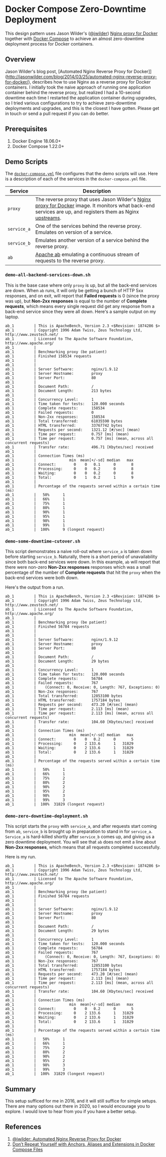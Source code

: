 # Docker Compose Zero-Downtime Deployment

This design pattern uses Jason Wilder's ([@jwilder](https://github.com/jwilder)) [Nginx proxy for Docker](https://github.com/jwilder/nginx-proxy) together with [Docker Compose](https://www.docker.com/products/docker-compose) to achieve an almost zero-downtime deployment process for Docker containers.

## Overview

Jason Wilder's blog post, [Automated Nginx Reverse Proxy for Docker]](http://jasonwilder.com/blog/2014/03/25/automated-nginx-reverse-proxy-for-docker/), describes how to use Nginx as a reverse proxy for Docker containers.  I initially took the naive approach of running one application container behind the reverse proxy, but realized I had a 10-second downtime each time I restarted the application container during upgrades, so I tried various configurations to try to achieve zero-downtime deployments and upgrades, and this is the closest I have gotten.  Please get in touch or send a pull request if you can do better.


## Prerequisites

1. Docker Engine 18.06.0+
1. Docker Compose 1.22.0+


## Demo Scripts

The [`docker-compose.yml`](docker-compose.yml) file configures that the demo scripts will use.  Here is a description of each of the services in the `docker-compose.yml` file.

| Service | Description |
|---------|-------------|
| `proxy` | The reverse proxy that uses Jason Wilder's [Nginx proxy for Docker](https://github.com/jwilder/nginx-proxy) image.  It monitors what back-end services are up, and registers them as Nginx [upstreams](https://stackoverflow.com/questions/5877929/what-does-upstream-mean-in-nginx). |
| `service_a` | One of the services behind the reverse proxy.  Emulates on version of a service. |
| `service_b` | Emulates another version of a service behind the reverse proxy. |
| `ab` | [Apache ab](https://httpd.apache.org/docs/2.4/programs/ab.html) emulating a continuous stream of requests to the reverse proxy. |


### `demo-all-backend-services-down.sh`

This is the base case where only `proxy` is up, but all the back-end services are down.  When `ab` runs, it will only be getting a bunch of HTTP 5xx responses, and on exit, will report that **Failed requests** is 0 (since the proxy was up), but **Non-2xx responses** is equal to the number of **Complete requests**, which means every single request did get any response from a back-end service since they were all down.  Here's a sample output on my laptop.

```
ab_1         | This is ApacheBench, Version 2.3 <$Revision: 1874286 $>
ab_1         | Copyright 1996 Adam Twiss, Zeus Technology Ltd, http://www.zeustech.net/
ab_1         | Licensed to The Apache Software Foundation, http://www.apache.org/
ab_1         |
ab_1         | Benchmarking proxy (be patient)
ab_1         | Finished 158534 requests
ab_1         |
ab_1         |
ab_1         | Server Software:        nginx/1.9.12
ab_1         | Server Hostname:        proxy
ab_1         | Server Port:            80
ab_1         |
ab_1         | Document Path:          /
ab_1         | Document Length:        213 bytes
ab_1         |
ab_1         | Concurrency Level:      1
ab_1         | Time taken for tests:   120.000 seconds
ab_1         | Complete requests:      158534
ab_1         | Failed requests:        0
ab_1         | Non-2xx responses:      158534
ab_1         | Total transferred:      61035590 bytes
ab_1         | HTML transferred:       33767742 bytes
ab_1         | Requests per second:    1321.12 [#/sec] (mean)
ab_1         | Time per request:       0.757 [ms] (mean)
ab_1         | Time per request:       0.757 [ms] (mean, across all concurrent requests)
ab_1         | Transfer rate:          496.71 [Kbytes/sec] received
ab_1         |
ab_1         | Connection Times (ms)
ab_1         |               min  mean[+/-sd] median   max
ab_1         | Connect:        0    0   0.1      0       8
ab_1         | Processing:     0    0   0.2      0       8
ab_1         | Waiting:        0    0   0.2      0       8
ab_1         | Total:          0    1   0.2      1       9
ab_1         |
ab_1         | Percentage of the requests served within a certain time (ms)
ab_1         |   50%      1
ab_1         |   66%      1
ab_1         |   75%      1
ab_1         |   80%      1
ab_1         |   90%      1
ab_1         |   95%      1
ab_1         |   98%      1
ab_1         |   99%      1
ab_1         |  100%      9 (longest request)
```

### `demo-some-downtime-cutover.sh`

This script demonstrates a naive roll-out where `service_a` is taken down before starting `service_b`.  Naturally, there is a short period of unavailability since both back-end services were down.  In this example, `ab` will report that there were non-zero **Non-2xx responses** responses which was a small percentage of the number of **Complete requests** that hit the `proxy` when the back-end services were both down.

Here's the output from a run.

```
ab_1         | This is ApacheBench, Version 2.3 <$Revision: 1874286 $>
ab_1         | Copyright 1996 Adam Twiss, Zeus Technology Ltd, http://www.zeustech.net/
ab_1         | Licensed to The Apache Software Foundation, http://www.apache.org/
ab_1         |
ab_1         | Benchmarking proxy (be patient)
ab_1         | Finished 56784 requests
ab_1         |
ab_1         |
ab_1         | Server Software:        nginx/1.9.12
ab_1         | Server Hostname:        proxy
ab_1         | Server Port:            80
ab_1         |
ab_1         | Document Path:          /
ab_1         | Document Length:        29 bytes
ab_1         |
ab_1         | Concurrency Level:      1
ab_1         | Time taken for tests:   120.000 seconds
ab_1         | Complete requests:      56784
ab_1         | Failed requests:        767
ab_1         |    (Connect: 0, Receive: 0, Length: 767, Exceptions: 0)
ab_1         | Non-2xx responses:      767
ab_1         | Total transferred:      12853100 bytes
ab_1         | HTML transferred:       1757184 bytes
ab_1         | Requests per second:    473.20 [#/sec] (mean)
ab_1         | Time per request:       2.113 [ms] (mean)
ab_1         | Time per request:       2.113 [ms] (mean, across all concurrent requests)
ab_1         | Transfer rate:          104.60 [Kbytes/sec] received
ab_1         |
ab_1         | Connection Times (ms)
ab_1         |               min  mean[+/-sd] median   max
ab_1         | Connect:        0    0   0.2      0       5
ab_1         | Processing:     0    2 133.6      1   31829
ab_1         | Waiting:        0    2 133.6      1   31829
ab_1         | Total:          0    2 133.6      1   31829
ab_1         |
ab_1         | Percentage of the requests served within a certain time (ms)
ab_1         |   50%      1
ab_1         |   66%      1
ab_1         |   75%      2
ab_1         |   80%      2
ab_1         |   90%      2
ab_1         |   95%      2
ab_1         |   98%      3
ab_1         |   99%      3
ab_1         |  100%  31829 (longest request)
```

### `demo-zero-downtime-deployment.sh`

This script starts the `proxy` with `service_a`, and after requests start coming from `ab`, `service_b` is brought up in preparation to stand in for `service_a`.  `Service_a` is hard-killed shortly after `service_b` comes up, and giving us a zero downtime deployment.  You will see that `ab` does not emit a line about **Non-2xx responses**, which means that all requests completed successfully.

Here is my run.

```
ab_1         | This is ApacheBench, Version 2.3 <$Revision: 1874286 $>
ab_1         | Copyright 1996 Adam Twiss, Zeus Technology Ltd, http://www.zeustech.net/
ab_1         | Licensed to The Apache Software Foundation, http://www.apache.org/
ab_1         |
ab_1         | Benchmarking proxy (be patient)
ab_1         | Finished 56784 requests
ab_1         |
ab_1         |
ab_1         | Server Software:        nginx/1.9.12
ab_1         | Server Hostname:        proxy
ab_1         | Server Port:            80
ab_1         |
ab_1         | Document Path:          /
ab_1         | Document Length:        29 bytes
ab_1         |
ab_1         | Concurrency Level:      1
ab_1         | Time taken for tests:   120.000 seconds
ab_1         | Complete requests:      56784
ab_1         | Failed requests:        767
ab_1         |    (Connect: 0, Receive: 0, Length: 767, Exceptions: 0)
ab_1         | Non-2xx responses:      767
ab_1         | Total transferred:      12853100 bytes
ab_1         | HTML transferred:       1757184 bytes
ab_1         | Requests per second:    473.20 [#/sec] (mean)
ab_1         | Time per request:       2.113 [ms] (mean)
ab_1         | Time per request:       2.113 [ms] (mean, across all concurrent requests)
ab_1         | Transfer rate:          104.60 [Kbytes/sec] received
ab_1         |
ab_1         | Connection Times (ms)
ab_1         |               min  mean[+/-sd] median   max
ab_1         | Connect:        0    0   0.2      0       5
ab_1         | Processing:     0    2 133.6      1   31829
ab_1         | Waiting:        0    2 133.6      1   31829
ab_1         | Total:          0    2 133.6      1   31829
ab_1         |
ab_1         | Percentage of the requests served within a certain time (ms)
ab_1         |   50%      1
ab_1         |   66%      1
ab_1         |   75%      2
ab_1         |   80%      2
ab_1         |   90%      2
ab_1         |   95%      2
ab_1         |   98%      3
ab_1         |   99%      3
ab_1         |  100%  31829 (longest request)
```

## Summary

This setup sufficed for me in 2016, and it will still suffice for simple setups.  There are many options out there in 2020, so I would encourage you to explore.  I would love to hear from you if you have a better setup.


## References

1. [@jwilder: Automated Nginx Reverse Proxy for Docker](http://jasonwilder.com/blog/2014/03/25/automated-nginx-reverse-proxy-for-docker/)
1. [Don’t Repeat Yourself with Anchors, Aliases and Extensions in Docker Compose Files](https://medium.com/@kinghuang/docker-compose-anchors-aliases-extensions-a1e4105d70bd)
